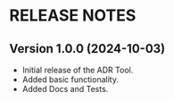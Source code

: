 ﻿# RELEASE NOTES

## Version 1.0.0 (2024-10-03)

- Initial release of the ADR Tool.
- Added basic functionality.
- Added Docs and Tests.
